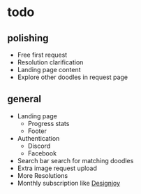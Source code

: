# todo

## polishing

- Free first request
- Resolution clarification
- Landing page content
- Explore other doodles in request page

## general
- Landing page
  - Progress stats
  - Footer
- Authentication
  - Discord
  - Facebook
- Search bar search for matching doodles
- Extra image request upload
- More Resolutions
- Monthly subscription like [Designjoy](https://designjoy.co)